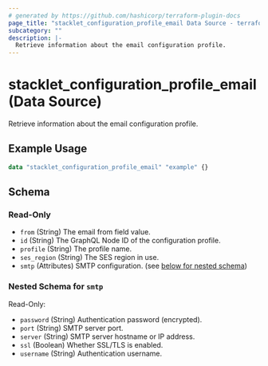 ```yaml
---
# generated by https://github.com/hashicorp/terraform-plugin-docs
page_title: "stacklet_configuration_profile_email Data Source - terraform-provider-stacklet"
subcategory: ""
description: |-
  Retrieve information about the email configuration profile.
---
```


# stacklet_configuration_profile_email (Data Source)

Retrieve information about the email configuration profile.

## Example Usage

```terraform
data "stacklet_configuration_profile_email" "example" {}
```

<!-- schema generated by tfplugindocs -->
## Schema

### Read-Only

- `from` (String) The email from field value.
- `id` (String) The GraphQL Node ID of the configuration profile.
- `profile` (String) The profile name.
- `ses_region` (String) The SES region in use.
- `smtp` (Attributes) SMTP configuration. (see [below for nested schema](#nestedatt--smtp))

<a id="nestedatt--smtp"></a>
### Nested Schema for `smtp`

Read-Only:

- `password` (String) Authentication password (encrypted).
- `port` (String) SMTP server port.
- `server` (String) SMTP server hostname or IP address.
- `ssl` (Boolean) Whether SSL/TLS is enabled.
- `username` (String) Authentication username.
